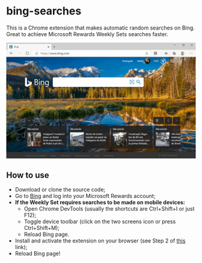 # bing-searches

This is a Chrome extension that makes automatic random searches on Bing. Great to achieve Microsoft Rewards Weekly Sets searches faster.

![](demo.gif)

## How to use

- Download or clone the source code;
- Go to [Bing](https://www.bing.com) and log into your Microsoft Rewards account;
- **If the Weekly Set requires searches to be made on mobile devices:**
  - Open Chrome DevTools (usually the shortcuts are Ctrl+Shift+I or just F12);
  - Toggle device toolbar (click on the two screens icon or press Ctrl+Shift+M);
  - Reload Bing page.
- Install and activate the extension on your browser (see Step 2 of [this](https://support.google.com/chrome/a/answer/2714278) link);
- Reload Bing page!
